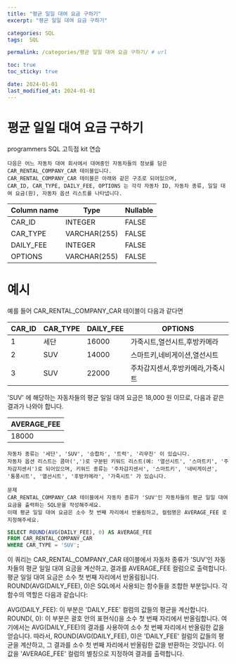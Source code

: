 ```yaml
---
title: "평균 일일 대여 요금 구하기"
excerpt: "평균 일일 대여 요금 구하기"

categories: SQL
tags:  SQL

permalink: /categories/평균 일일 대여 요금 구하기/ # url

toc: true
toc_sticky: true

date: 2024-01-01
last_modified_at: 2024-01-01
---
```

# 평균 일일 대여 요금 구하기
programmers SQL 고득점 kit 연습
```
다음은 어느 자동차 대여 회사에서 대여중인 자동차들의 정보를 담은 CAR_RENTAL_COMPANY_CAR 테이블입니다. 
CAR_RENTAL_COMPANY_CAR 테이블은 아래와 같은 구조로 되어있으며, 
CAR_ID, CAR_TYPE, DAILY_FEE, OPTIONS 는 각각 자동차 ID, 자동차 종류, 일일 대여 요금(원), 자동차 옵션 리스트를 나타냅니다.
```

| Column name | Type           | Nullable |
|-------------|----------------|----------|
| CAR_ID      | INTEGER        | FALSE    |
| CAR_TYPE    | VARCHAR(255)   | FALSE    |
| DAILY_FEE   | INTEGER        | FALSE    |
| OPTIONS     | VARCHAR(255)   | FALSE    |

# 예시
예를 들어 CAR_RENTAL_COMPANY_CAR 테이블이 다음과 같다면

| CAR_ID | CAR_TYPE | DAILY_FEE | OPTIONS                              |
|--------|----------|-----------|--------------------------------------|
| 1      | 세단     | 16000     | 가죽시트,열선시트,후방카메라           |
| 2      | SUV      | 14000     | 스마트키,네비게이션,열선시트            |
| 3      | SUV      | 22000     | 주차감지센서,후방카메라,가죽시트        |

'SUV' 에 해당하는 자동차들의 평균 일일 대여 요금은 18,000 원 이므로, 다음과 같은 결과가 나와야 합니다.

| AVERAGE_FEE |
|-------------|
|   18000     |

```
자동차 종류는 '세단', 'SUV', '승합차', '트럭', '리무진' 이 있습니다.
자동차 옵션 리스트는 콤마(',')로 구분된 키워드 리스트(예: '열선시트', '스마트키', '주차감지센서')로 되어있으며, 키워드 종류는 '주차감지센서', '스마트키', '네비게이션', '통풍시트', '열선시트', '후방카메라', '가죽시트' 가 있습니다.

문제
CAR_RENTAL_COMPANY_CAR 테이블에서 자동차 종류가 'SUV'인 자동차들의 평균 일일 대여 요금을 출력하는 SQL문을 작성해주세요.
이때 평균 일일 대여 요금은 소수 첫 번째 자리에서 반올림하고, 컬럼명은 AVERAGE_FEE 로 지정해주세요.
```

```sql
SELECT ROUND(AVG(DAILY_FEE), 0) AS AVERAGE_FEE
FROM CAR_RENTAL_COMPANY_CAR
WHERE CAR_TYPE = 'SUV';
```

이 쿼리는 CAR_RENTAL_COMPANY_CAR 테이블에서 자동차 종류가 'SUV'인 자동차들의 평균 일일 대여 요금을 계산하고, 결과를 AVERAGE_FEE 컬럼으로 출력합니다. 
평균 일일 대여 요금은 소수 첫 번째 자리에서 반올림됩니다.
ROUND(AVG(DAILY_FEE), 0)은 SQL에서 사용되는 함수들을 조합한 부분입니다.
각 함수의 역할은 다음과 같습니다:

AVG(DAILY_FEE): 이 부분은 'DAILY_FEE' 컬럼의 값들의 평균을 계산합니다.
ROUND(<expression>, 0): 이 부분은 괄호 안의 표현식(<expression>)을 소수 첫 번째 자리에서 반올림합니다. 
여기에서는 AVG(DAILY_FEE)의 결과를 사용하여 소수 첫 번째 자리에서 반올림한 값을 얻습니다.
따라서, ROUND(AVG(DAILY_FEE), 0)은 'DAILY_FEE' 컬럼의 값들의 평균을 계산하고, 그 결과를 소수 첫 번째 자리에서 반올림한 값을 반환하는 것입니다.
이 값을 'AVERAGE_FEE' 컬럼의 별칭으로 지정하여 결과를 출력합니다.
